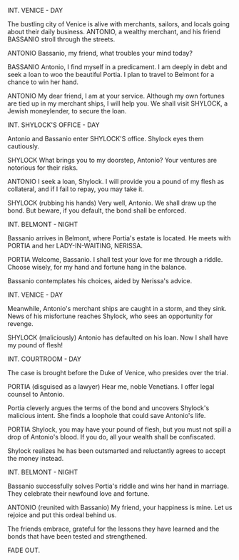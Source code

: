 INT. VENICE - DAY

The bustling city of Venice is alive with merchants, sailors, and locals going about their daily business. ANTONIO, a wealthy merchant, and his friend BASSANIO stroll through the streets.

ANTONIO
Bassanio, my friend, what troubles your mind today?

BASSANIO
Antonio, I find myself in a predicament. I am deeply in debt and seek a loan to woo the beautiful Portia. I plan to travel to Belmont for a chance to win her hand.

ANTONIO
My dear friend, I am at your service. Although my own fortunes are tied up in my merchant ships, I will help you. We shall visit SHYLOCK, a Jewish moneylender, to secure the loan.

INT. SHYLOCK'S OFFICE - DAY

Antonio and Bassanio enter SHYLOCK'S office. Shylock eyes them cautiously.

SHYLOCK
What brings you to my doorstep, Antonio? Your ventures are notorious for their risks.

ANTONIO
I seek a loan, Shylock. I will provide you a pound of my flesh as collateral, and if I fail to repay, you may take it.

SHYLOCK
(rubbing his hands)
Very well, Antonio. We shall draw up the bond. But beware, if you default, the bond shall be enforced.

INT. BELMONT - NIGHT

Bassanio arrives in Belmont, where Portia's estate is located. He meets with PORTIA and her LADY-IN-WAITING, NERISSA.

PORTIA
Welcome, Bassanio. I shall test your love for me through a riddle. Choose wisely, for my hand and fortune hang in the balance.

Bassanio contemplates his choices, aided by Nerissa's advice.

INT. VENICE - DAY

Meanwhile, Antonio's merchant ships are caught in a storm, and they sink. News of his misfortune reaches Shylock, who sees an opportunity for revenge.

SHYLOCK
(maliciously)
Antonio has defaulted on his loan. Now I shall have my pound of flesh!

INT. COURTROOM - DAY

The case is brought before the Duke of Venice, who presides over the trial.

PORTIA (disguised as a lawyer)
Hear me, noble Venetians. I offer legal counsel to Antonio.

Portia cleverly argues the terms of the bond and uncovers Shylock's malicious intent. She finds a loophole that could save Antonio's life.

PORTIA
Shylock, you may have your pound of flesh, but you must not spill a drop of Antonio's blood. If you do, all your wealth shall be confiscated.

Shylock realizes he has been outsmarted and reluctantly agrees to accept the money instead.

INT. BELMONT - NIGHT

Bassanio successfully solves Portia's riddle and wins her hand in marriage. They celebrate their newfound love and fortune.

ANTONIO
(reunited with Bassanio)
My friend, your happiness is mine. Let us rejoice and put this ordeal behind us.

The friends embrace, grateful for the lessons they have learned and the bonds that have been tested and strengthened.

FADE OUT.